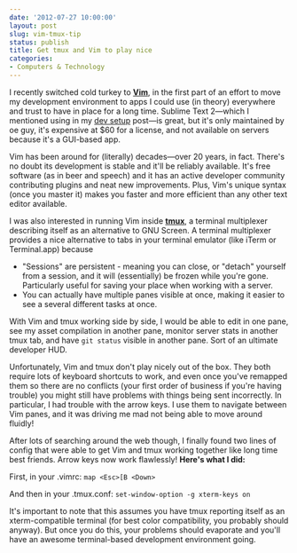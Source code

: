 ```yaml
---
date: '2012-07-27 10:00:00'
layout: post
slug: vim-tmux-tip
status: publish
title: Get tmux and Vim to play nice
categories:
- Computers & Technology
---
```


I recently switched cold turkey to **[Vim](http://www.vim.org/)**, in the first part of an effort to move my development environment to apps I could use (in theory) everywhere and trust to have in place for a long time. Sublime Text 2&mdash;which I mentioned using in my [dev setup](http://www.chrisvanpatten.com/blog/2012/06/dev-setup/) post&mdash;is great, but it's only maintained by oe guy, it's expensive at $60 for a license, and not available on servers because it's a GUI-based app.

Vim has been around for (literally) decades&mdash;over 20 years, in fact. There's no doubt its development is stable and it'll be reliably available. It's free software (as in beer and speech) and it has an active developer community contributing plugins and neat new improvements. Plus, Vim's unique syntax (once you master it) makes you faster and more efficient than any other text editor available.

I was also interested in running Vim inside **[tmux](http://tmux.sourceforge.net/)**, a terminal multiplexer describing itself as an alternative to GNU Screen. A terminal multiplexer provides a nice alternative to tabs in your terminal emulator (like iTerm or Terminal.app) because

*   "Sessions" are persistent - meaning you can close, or "detach" yourself from a session, and it will (essentially) be frozen while you're gone. Particularly useful for saving your place when working with a server.
*   You can actually have multiple panes visible at once, making it easier to see a several different tasks at once.

With Vim and tmux working side by side, I would be able to edit in one pane, see my asset compilation in another pane, monitor server stats in another tmux tab, and have `git status` visible in another pane. Sort of an ultimate developer HUD.

Unfortunately, Vim and tmux don't play nicely out of the box. They both require lots of keyboard shortcuts to work, and even once you've remapped them so there are no conflicts (your first order of business if you're having trouble) you might still have problems with things being sent incorrectly. In particular, I had trouble with the arrow keys. I use them to navigate between Vim panes, and it was driving me mad not being able to move around fluidly!

After lots of searching around the web though, I finally found two lines of config that were able to get Vim and tmux working together like long time best friends. Arrow keys now work flawlessly! **Here's what I did:**

First, in your .vimrc:
`map <Esc>[B <Down> `

And then in your .tmux.conf:
`set-window-option -g xterm-keys on`

It's important to note that this assumes you have tmux reporting itself as an xterm-compatible terminal (for best color compatibility, you probably should anyway). But once you do this, your problems should evaporate and you'll have an awesome terminal-based development environment going.
